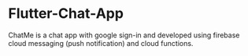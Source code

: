 # Flutter-Chat-App

ChatMe is a chat app with google sign-in and developed using firebase cloud messaging (push notification) and cloud functions.
